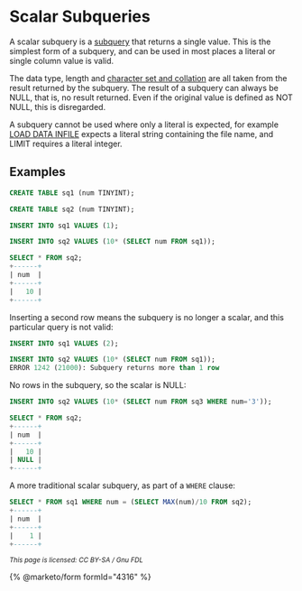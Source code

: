 # Scalar Subqueries

A scalar subquery is a [subquery](./) that returns a single value. This is the simplest form of a subquery, and can be used in most places a literal or single column value is valid.

The data type, length and [character set and collation](../../../../../data-types/string-data-types/character-sets/) are all taken from the result returned by the subquery. The result of a subquery can always be NULL, that is, no result returned. Even if the original value is defined as NOT NULL, this is disregarded.

A subquery cannot be used where only a literal is expected, for example [LOAD DATA INFILE](../../../inserting-loading-data/load-data-into-tables-or-index/load-data-infile.md) expects a literal string containing the file name, and LIMIT requires a literal integer.

## Examples

```sql
CREATE TABLE sq1 (num TINYINT);

CREATE TABLE sq2 (num TINYINT);

INSERT INTO sq1 VALUES (1);

INSERT INTO sq2 VALUES (10* (SELECT num FROM sq1));

SELECT * FROM sq2;
+------+
| num  |
+------+
|   10 |
+------+
```

Inserting a second row means the subquery is no longer a scalar, and this particular query is not valid:

```sql
INSERT INTO sq1 VALUES (2);

INSERT INTO sq2 VALUES (10* (SELECT num FROM sq1));
ERROR 1242 (21000): Subquery returns more than 1 row
```

No rows in the subquery, so the scalar is NULL:

```sql
INSERT INTO sq2 VALUES (10* (SELECT num FROM sq3 WHERE num='3'));

SELECT * FROM sq2;
+------+
| num  |
+------+
|   10 |
| NULL |
+------+
```

A more traditional scalar subquery, as part of a `WHERE` clause:

```sql
SELECT * FROM sq1 WHERE num = (SELECT MAX(num)/10 FROM sq2); 
+------+
| num  |
+------+
|    1 |
+------+
```

<sub>_This page is licensed: CC BY-SA / Gnu FDL_</sub>

{% @marketo/form formId="4316" %}
